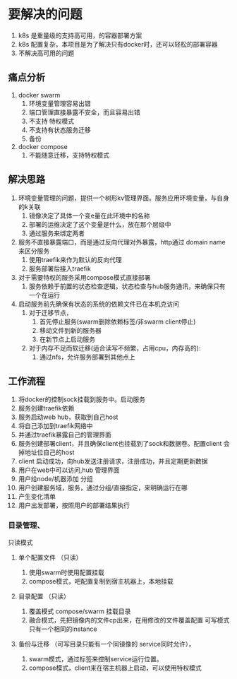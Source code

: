 # 要解决的问题
1. k8s 是重量级的支持高可用，的容器部署方案
2. k8s 配置复杂，本项目是为了解决只有docker时，还可以轻松的部署容器
3. 不解决高可用的问题

## 痛点分析 
1. docker swarm
   1. 环境变量管理容易出错
   2. 端口管理直接暴露不安全，而且容易出错
   3. 不支持 特权模式
   4. 不支持有状态服务迁移
   5. 备份
2. docker compose
   1. 不能随意迁移，支持特权模式

## 解决思路
1. 环境变量管理的问题，提供一个树形kv管理界面。服务应用环境变量，与自身的k关联
   1. 镜像决定了具体一个变e量在此环境中的名称
   2. 部署的运维决定了这个变量是什么，放在那个层级中
   3. 通过服务来绑定两者
2. 服务不直接暴露端口，而是通过反向代理对外暴露，http通过 domain name来区分服务
   1. 使用traefik来作为默认的反向代理
   2. 服务部署后接入traefik
3. 对于需要特权的服务采用compose模式直接部署
   1. 服务依赖于前置的状态检查逻辑，状态检查与hub服务通讯，来确保只有一个在运行
4. 启动服务前先确保有状态的系统的依赖文件已在本机克访问
   1. 对于迁移节点，
      1. 首先停止服务(swarm删除依赖标签/非swarm client停止)
      2. 移动文件到新的服务器
      3. 在新节点上启动服务
   2. 对于内存不足而软迁移(适合读写不频繁，占用cpu，内存高的):
      1. 通过nfs，允许服务部署到其他点上
      
## 工作流程
1. 将docker的控制sock挂载到服务中。启动服务
2. 服务创建traefik依赖
3. 服务启动web hub，获取到自己host
4. 将自己添加到traefik网络中
5. 并通过traefik暴露自己的管理界面
6. 服务创建部署client，并且确保client也挂载到了sock和数据卷。配置client 会掉地址位自己的host
7. client 启动成功，向hub发送注册请求，注册成功，并且定期更新数据
8. 用户在web中可以访问,hub 管理界面
9. 用户给node/机器添加 分组
10. 用户创建服务域，服务，通过分组/直接指定，来明确运行在哪
11. 产生变化清单
12. 用户出发部署，按照用户的部署结果执行

### 目录管理、
只读模式
1. 单个配置文件 （只读）
   1. 使用swarm时使用配置挂载
   2. compose模式，吧配置复制到宿主机器上，本地挂载
2. 目录配置 （只读）
   1. 覆盖模式
      compose/swarm 挂载目录
   2. 融合模式，先把镜像内的文件cp出来，在用修改的文件覆盖配置
      可写模式  只有一个相同的instance

3. 备份与迁移 （可写目录只能有一个同镜像的 service同时允许），
   1. swarm模式，通过标签来控制service运行位置。
   2. compose模式，client来在宿主机器上启动，可以使用特权模式

